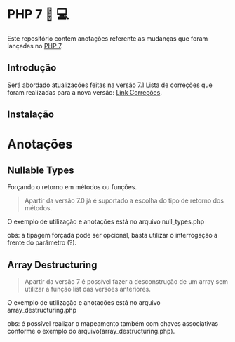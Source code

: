 # PHP 7 :elephant: :computer: 

Este repositório contém anotações referente as mudanças que foram lançadas no [PHP 7](http://php.net).



## Introdução

Será abordado atualizações feitas na versão 7.1
Lista de correções que foram realizadas para a nova versão: [Link Correções](http://www.php.net/ChangeLog-7.php#7.1.15).

## Instalação



# Anotações

## Nullable Types

Forçando o retorno em métodos ou funções.

> Apartir da versão 7.0 já é suportado a escolha do tipo de retorno dos métodos.

O exemplo de utilização e anotações está no arquivo null_types.php

obs: a tipagem forçada pode ser opcional, basta utilizar o interrogação a frente do parâmetro (?).

## Array Destructuring

> Apartir da versão 7 é possível fazer a desconstrução de um array sem utilizar a função list das versões anteriores.

O exemplo de utilização e anotações está no arquivo array_destructuring.php

obs: é possível realizar o mapeamento também com chaves associativas conforme o exemplo do arquivo(array_destructuring.php).

